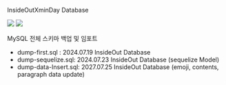 InsideOutXminDay Database

<img src="https://img.shields.io/badge/mysql-4479A1?style=for-the-badge&logo=mysql&logoColor=white">
<img src="https://img.shields.io/badge/AWS RDS--527FFF?style=for-the-badge&logo=amazonrds&logoColor=white">


MySQL 전체 스키마 백업 및 임포트   

- dump-first.sql : 2024.07.19 InsideOut Database
- dump-sequelize.sql: 2024.07.23 InsideOut Database (sequelize Model)   
- dump-data-Insert.sql: 2027.07.25 InsideOut Database (emoji, contents, paragraph data update)



